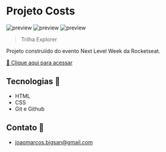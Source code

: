 # Projeto Costs

![preview](./.github/[Captura%20de%20tela%202022-09-25%20003141.png])
![preview](./.github/[Captura%20de%20tela%202022-09-25%20003200.png])
![preview](./.github/[Captura%20de%20tela%202022-09-25%20003221.png])

>Trilha Explorer

Projeto construiído do evento Next Level Week da Rocketseat.

[🔗 Clique aqui para acessar](https://joao-marcosom.github.io/nlw-esports/)

## Tecnologias 👾
- HTML
- CSS
- Git e Github

## Contato 📃

- joaomarcos.bigsan@gmail.com
